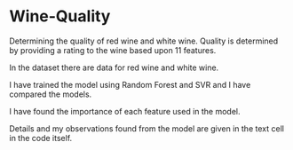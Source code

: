 # Wine-Quality

Determining the quality of red wine and white wine. Quality is determined by providing a rating to the wine based upon 11 features.

In the dataset there are data for red wine and white wine.

I have trained the model using Random Forest and SVR and I have compared the models.

I have found the importance of each feature used in the model.

Details and my observations found from the model are given in the text cell in the code itself.
